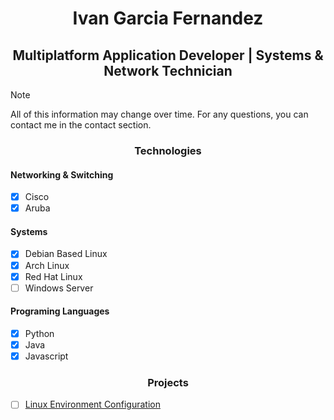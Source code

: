 <h1 align="center"> Ivan Garcia Fernandez </h1>
<h2 align="center"> Multiplatform Application Developer | Systems & Network Technician </h2>

> [!NOTE]
> All of this information may change over time. For any questions, you can contact me in the contact section.

<h3 align="center"> Technologies </h3>
<h4> Networking & Switching </h4>

- [x] Cisco
- [x] Aruba
      
<h4> Systems </h4>

- [x] Debian Based Linux
- [x] Arch Linux
- [X] Red Hat Linux
- [ ] Windows Server
      
<h4> Programing Languages </h4>

- [x] Python
- [x] Java
- [x] Javascript
      
<h3 align="center"> Projects </h3>

- [ ] [Linux Environment Configuration](https://github.com/iv4n9f/essw0000cf)